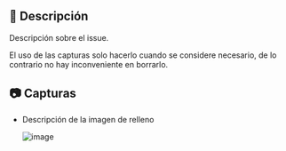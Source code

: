 **📍 Descripción**
---

Descripción sobre el issue.

El uso de las capturas solo hacerlo cuando se considere necesario, de lo contrario no hay inconveniente en borrarlo.

**📷 Capturas**
---

- Descripción de la imagen de relleno

  ![image](https://user-images.githubusercontent.com/13499566/95641467-baf94000-0a5f-11eb-92ac-b213c513a0c3.png)

